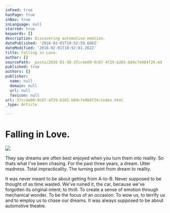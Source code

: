 ```yaml
---
inFeed: true
hasPage: true
inNav: true
inLanguage: null
starred: true
keywords: []
description: Discovering automotive emotion.
datePublished: '2016-02-01T10:52:59.666Z'
dateModified: '2016-02-01T10:52:01.262Z'
title: Falling in Love.
author: []
sourcePath: _posts/2016-01-30-37cc4e09-9c07-4f29-b265-b84c7e984f24.md
published: true
authors: []
publisher:
  name: null
  domain: null
  url: null
  favicon: null
url: 37cc4e09-9c07-4f29-b265-b84c7e984f24/index.html
_type: Article

---
```

# Falling in Love.
![](https://s3-us-west-2.amazonaws.com/the-grid-img/p/da337f144c11538d43c0e295eaf6021e4e0a0a9b.jpg)

They say dreams are often best enjoyed when you turn them into reality. So thats what I've been chasing. For the past three years, a dream. Utter madness. Total impracticality. The turning point from dream to reality. 

It was never meant to be about getting from A-to-B. Never supposed to be thought of as time wasted. We've ruined it, the car, because we've forgotten its original intent; to thrill. To create a sense of emotion through mechanical wonder. To be the focus of an occasion. To wow us, to terrify us and to employ us to chase our dreams. It was always supposed to be about automotive theatre.